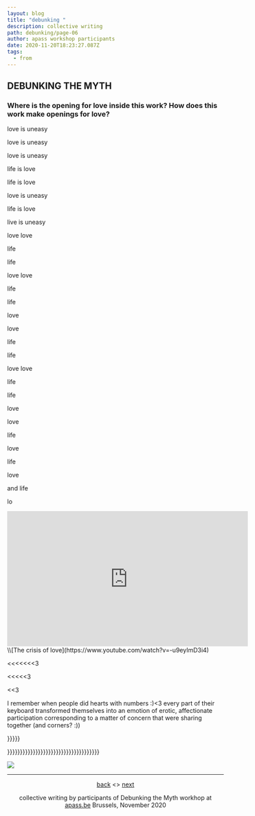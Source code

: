 ```yaml
---
layout: blog
title: "debunking "
description: collective writing
path: debunking/page-06
author: apass workshop participants
date: 2020-11-20T18:23:27.087Z
tags:
  - from
---
```

## DEBUNKING THE MYTH

### Where is the opening for love inside this work? How does this work make openings for love?

love is uneasy

love is uneasy

love is uneasy

life is love

life is love

love is uneasy

life is love

live is uneasy

love love

life

life

love love

life

life

love

love

life

life

love love

life

life

love

love

life

love

life

love

and life

lo

<iframe width="560" height="315" src="https://www.youtube-nocookie.com/embed/-u9eyImD3i4?controls=0" frameborder="0" allow="accelerometer; autoplay; clipboard-write; encrypted-media; gyroscope; picture-in-picture" allowfullscreen></iframe>
\\[The crisis of love](https://www.youtube.com/watch?v=-u9eyImD3i4)  

<<<<<<<3

<<<<<3

<<3

I remember when people did hearts with numbers :)<3 every part of their keyboard transformed themselves into an emotion of erotic, affectionate participation corresponding to a matter of concern that were sharing together (and corners? :))

}}}}}

}}}}}}}}}}}}}}}}}}}}}}}}}}}}}}}}}}}}

![](/static/img/thisistheway.jpg)


- - -
<div align="center">
<a href="{{ '/posts/debunking/' | url }}">back</a> <> <a href="{{ '/debunking/page-07/' | url }}">next</a>

collective writing by participants of Debunking the Myth workhop at [apass.be](https://apass.be/debunking-the-myth) Brussels, November 2020

